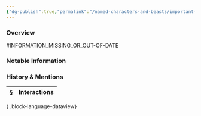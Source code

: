 ```yaml
---
{"dg-publish":true,"permalink":"/named-characters-and-beasts/important-characters/pc-backstory-characters/mordecai-s-backstory-and-family/niall-thornwood/","tags":["NPC"],"updated":"2025-05-30T12:02:12.795+01:00"}
---
```



### Overview
#INFORMATION_MISSING_OR_OUT-OF-DATE 

### Notable Information


### History & Mentions
| § | Interactions |
| - | ------------ |

{ .block-language-dataview}
